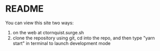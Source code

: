 # README

You can view this site two ways:  
1. on the web at ctornquist.surge.sh    
2. clone the repository using git, cd into the repo, and then type "yarn start" in terminal to launch development mode
